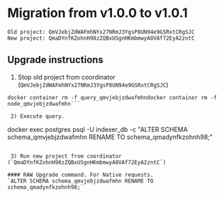 # Migration from v1.0.0 to v1.0.1
```
Old project: QmVJebjZdWAFmhNYx27NRmJ3YgsP8UN94e9GSRxtCRgSJC
New project: QmaDYnfKZohnH98zZQBxUSgnHKmbmwyA8VAf72EyA2zntC
```


## Upgrade instructions
 1) Stop old project from coordinator (`QmVJebjZdWAFmhNYx27NRmJ3YgsP8UN94e9GSRxtCRgSJC`)
```
docker container rm -f query_qmvjebjzdwafmhndocker container rm -f node_qmvjebjzdwafmhn```

 2) Execute query.

```
docker exec postgres psql -U indexer_db -c "ALTER SCHEMA schema_qmvjebjzdwafmhn RENAME TO schema_qmadynfkzohnh98;"
```

 3) Run new project from coordinator (`QmaDYnfKZohnH98zZQBxUSgnHKmbmwyA8VAf72EyA2zntC`)

#### RAW Upgrade command. For Native requests.
`ALTER SCHEMA schema_qmvjebjzdwafmhn RENAME TO schema_qmadynfkzohnh98;`
